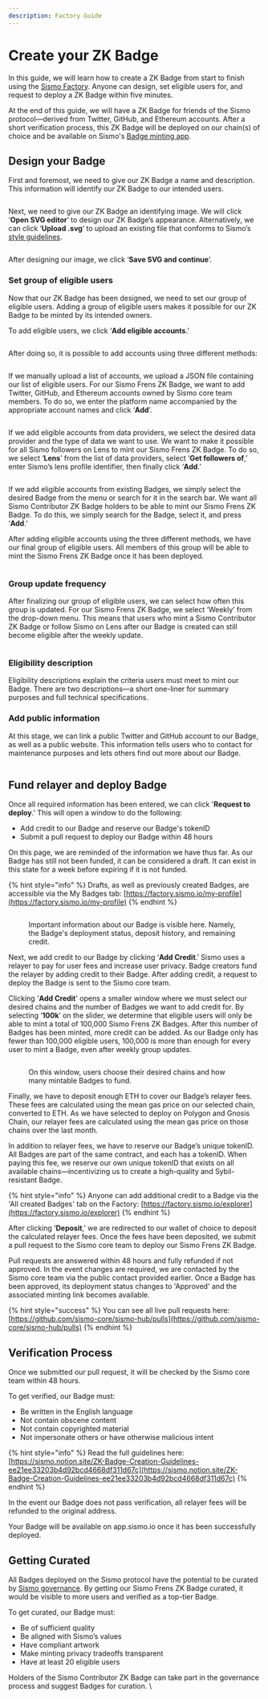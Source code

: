 ```yaml
---
description: Factory Guide
---
```


# Create your ZK Badge

In this guide, we will learn how to create a ZK Badge from start to finish using the [Sismo Factory](https://factory.sismo.io/). Anyone can design, set eligible users for, and request to deploy a ZK Badge within five minutes.&#x20;

At the end of this guide, we will have a ZK Badge for friends of the Sismo protocol—derived from Twitter, GitHub, and Ethereum accounts. After a short verification process, this ZK Badge will be deployed on our chain(s) of choice and be available on Sismo's [Badge minting app](https://app.sismo.io/).&#x20;

## Design your Badge

First and foremost, we need to give our ZK Badge a name and description. This information will identify our ZK Badge to our intended users.&#x20;

<figure><img src="https://lh6.googleusercontent.com/NuTjR-U5dMZ67JoNDYqoyS0eDPtpFHmp85ihta8scDHp9ycUj2gVL4HsNm13y61A-cqC6ololPgXQiMVeaOPR5naK0C6YDlX4bUcvj8rL1mk4CiNm8ZDH9UbS2trl6ENkzTKG3SNKhsH1H0_FndgzR1RXUSBHyjMvNr2GH-3zj3cn_KAVnqnPQ0GoF1mKQ" alt=""><figcaption></figcaption></figure>

Next, we need to give our ZK Badge an identifying image. We will click ‘**Open SVG editor**’ to design our ZK Badge’s appearance. Alternatively, we can click ‘**Upload .svg**’ to upload an existing file that conforms to Sismo’s [style guidelines](https://www.notion.so/sismo/Badge-Artwork-Style-Guide-921d853497fb45efb17459c1ed30c24b).&#x20;

<figure><img src="https://lh5.googleusercontent.com/dEh4ZHEo-UhQyBBKJ8inqSC9Bi0bCHfyl4ltPjMswjww9LTTVgtx4-2UrDaKXN3qY_GDq0BHw6AxeYuCmEMYdCZGhLHVGeszzv6O0FDW-oCsNhwasHSyf63E-IhirLtlfjkG6hlQwUpAWmImr4ZLUWiT2ytoXNCtVFVDODeFU0Df7MtCKSmPXH0Rz-v6mg" alt=""><figcaption></figcaption></figure>

After designing our image, we click ‘**Save SVG and continue**’.

### Set group of eligible users

Now that our ZK Badge has been designed, we need to set our group of eligible users. Adding a group of eligible users makes it possible for our ZK Badge to be minted by its intended owners.&#x20;

To add eligible users, we click ‘**Add eligible accounts**.’

<figure><img src="https://lh6.googleusercontent.com/-LsO_513UI3X2t6YQl8qUhNs5Oz2wTloqwXNoqCQsdYggJ6mJSyK0qz3s4gd-Zirmm8IAKNS9Y-0PLBNUyH8e76K0N_zHksvV6bdBzbIFUw5bcGWpzWDlgjXkxjqpmd-0MbNwqfJXqBInMb-7uvpQkaWTFifrOsyYD3OL9A6218nifVQdFAbPvcJlWetHQ" alt=""><figcaption></figcaption></figure>

After doing so, it is possible to add accounts using three different methods:

<figure><img src="https://lh6.googleusercontent.com/YrFfrSBRhfgYWoMi_BpZTwpZ4C1C4szPzDDTG8V6FZ3PtDKEUQWLa1O0nxtCAWBXLROOL035bHlnykMQTeLTqwoQ-dwtJhQzavUEsKdpvi0dc4e6a37ZJuignFC0fSuK59lOdf9q4Hr0OzrnOm9-OJgzSZ8k-gtLaaeAMdkz6uM9yPbEbVVAv1jKOTMq4A" alt=""><figcaption></figcaption></figure>

If we manually upload a list of accounts, we upload a JSON file containing our list of eligible users. For our Sismo Frens ZK Badge, we want to add Twitter, GitHub, and Ethereum accounts owned by Sismo core team members. To do so, we enter the platform name accompanied by the appropriate account names and click ‘**Add**’.

<figure><img src="https://lh3.googleusercontent.com/pcUqRhjsC5EAS-Ig18YrFSiiLVSz7Dd18Zgs6U4NEA6O4PQmrE3w5NojoGbMvu1EMpra7yrXMD4_z7viGwN1zVVJrhYskShd5EcpTWbkA9yYGlNCVy0qBUWbxTOEG3h0Zwf6ad1R113cnspiHseVStfOLTQOYrMTCVEEV52fyopmFDCq25zj-ukOj9QLKw" alt=""><figcaption></figcaption></figure>

If we add eligible accounts from data providers, we select the desired data provider and the type of data we want to use. We want to make it possible for all Sismo followers on Lens to mint our Sismo Frens ZK Badge. To do so, we select ‘**Lens**’ from the list of data providers, select ‘**Get followers of**,’ enter Sismo’s lens profile identifier, then finally click ‘**Add**.’&#x20;

<figure><img src="https://lh5.googleusercontent.com/77rC7V-mB8DA78YKIp4mBLuVjhLrMydht2VEW4qABOwEWd7-VzPCCVvBoTwMX2pVSA_yXst87ozbmwgY27CBKNZ9JfDSmk0E26tJHzN7RrpfyV73UhpFHqbPKbYuBlZqefGT5XVgvfoR_rnCCQTIBbPwMQcjHzZ__bSuZRq5SNMrTpUbeOjUBglnmVz_vQ" alt=""><figcaption></figcaption></figure>

If we add eligible accounts from existing Badges, we simply select the desired Badge from the menu or search for it in the search bar. We want all Sismo Contributor ZK Badge holders to be able to mint our Sismo Frens ZK Badge. To do this, we simply search for the Badge, select it, and press ‘**Add**.’&#x20;

After adding eligible accounts using the three different methods, we have our final group of eligible users. All members of this group will be able to mint the Sismo Frens ZK Badge once it has been deployed.&#x20;

<figure><img src="https://lh4.googleusercontent.com/F6_71jNaHZ3p5GQz_h5vDtVnpIZ_ar8G9JO6DRjHv30MI3HCEpJvTunOLEc_Ajz1wK0KgQGNNtrvEF4aVZF2ubLMGK1z0GBJqlhpagMWTKu-jd0Ltl5DiPeuXg1ZYws-R0WnkbFrRjmGdmlSCPBXRh0rouxA1euVPeKDNr9krwvI2HMkvJmMcnB_b0M7xw" alt=""><figcaption></figcaption></figure>

### Group update frequency

After finalizing our group of eligible users, we can select how often this group is updated. For our Sismo Frens ZK Badge, we select ‘Weekly’ from the drop-down menu. This means that users who mint a Sismo Contributor ZK Badge or follow Sismo on Lens after our Badge is created can still become eligible after the weekly update.&#x20;

<figure><img src="https://lh5.googleusercontent.com/qOyQ1VXG62QiQKa3NKgB2fgsb6igaQugbXZXxyt6GOek178Y5JRsZHBa-Pk7C1vINbqBXAB8qOxe4Iumx-RFDklNWw7C4Y9NgKMnWR6FwJIC7u76hhBkWDUlp0x7aN4cfjh8NNtbE9Ga6GE3OI7NvbQ0dwBsnWNQHLV6A7fIPIP2_ho-Wx5uwRQ8QN9g4g" alt=""><figcaption></figcaption></figure>

### Eligibility description

Eligibility descriptions explain the criteria users must meet to mint our Badge. There are two descriptions—a short one-liner for summary purposes and full technical specifications.&#x20;

### Add public information

At this stage, we can link a public Twitter and GitHub account to our Badge, as well as a public website. This information tells users who to contact for maintenance purposes and lets others find out more about our Badge.

<figure><img src="https://lh6.googleusercontent.com/84dPBhrppj0jwZlrblGIYPgVYtt-gxHT4pLOFoyMEkQYH0_iszEbsz03Yv_DMhKyIotFgbO_vMsFnR416j0AUJ7aZ1j66gjuw7iWfqFtJTQNMY2SUpH4GONPkS3vzANt_kZixN21CdfvcWwLWcyiubE3l4ykinOIxBVhx23bRGJPKsV5eVuZvvblOAMFBw" alt=""><figcaption></figcaption></figure>

## Fund relayer and deploy Badge

Once all required information has been entered, we can click '**Request to deploy**.' This will open a window to do the following:

* Add credit to our Badge and reserve our Badge's tokenID
* Submit a pull request to deploy our Badge within 48 hours

On this page, we are reminded of the information we have thus far. As our Badge has still not been funded, it can be considered a draft. It can exist in this state for a week before expiring if it is not funded.&#x20;

{% hint style="info" %}
Drafts, as well as previously created Badges, are accessible via the My Badges tab: [https://factory.sismo.io/my-profile](https://factory.sismo.io/my-profile)
{% endhint %}

<figure><img src="https://lh6.googleusercontent.com/8xWwlD6C2hk92JIP0d1th60lAcqdNVkdmNop-Ec-ANEBshFHbg5p2URySWRq2ZYQnxf3SAsR_3fgghHP9OIA4ExcApcjJs-wvPp67-warKow4mBfK7jHPAVIXJ_sqk0RzeQBYunqae_q4Eu3v1ij-io" alt=""><figcaption><p>Important information about our Badge is visible here. Namely, the Badge's deployment status, deposit history, and remaining credit.</p></figcaption></figure>

Next, we add credit to our Badge by clicking ‘**Add Credit**.’ Sismo uses a relayer to pay for user fees and increase user privacy. Badge creators fund the relayer by adding credit to their Badge. After adding credit, a request to deploy the Badge is sent to the Sismo core team.&#x20;

Clicking '**Add Credit**' opens a smaller window where we must select our desired chains and the number of Badges we want to add credit for. By selecting ‘**100k**’ on the slider, we determine that eligible users will only be able to mint a total of 100,000 Sismo Frens ZK Badges. After this number of Badges has been minted, more credit can be added. As our Badge only has fewer than 100,000 eligible users, 100,000 is more than enough for every user to mint a Badge, even after weekly group updates.&#x20;

<figure><img src="../../.gitbook/assets/image.png" alt=""><figcaption><p>On this window, users choose their desired chains and how many mintable Badges to fund.</p></figcaption></figure>

Finally, we have to deposit enough ETH to cover our Badge’s relayer fees. These fees are calculated using the mean gas price on our selected chain, converted to ETH. As we have selected to deploy on Polygon and Gnosis Chain, our relayer fees are calculated using the mean gas price on those chains over the last month.&#x20;

In addition to relayer fees, we have to reserve our Badge’s unique tokenID. All Badges are part of the same contract, and each has a tokenID. When paying this fee, we reserve our own unique tokenID that exists on all available chains—incentivizing us to create a high-quality and Sybil-resistant Badge.

{% hint style="info" %}
Anyone can add additional credit to a Badge via the 'All created Badges' tab on the Factory: [https://factory.sismo.io/explorer](https://factory.sismo.io/explorer)
{% endhint %}

After clicking ‘**Deposit**,’ we are redirected to our wallet of choice to deposit the calculated relayer fees. Once the fees have been deposited, we submit a pull request to the Sismo core team to deploy our Sismo Frens ZK Badge.&#x20;

Pull requests are answered within 48 hours and fully refunded if not approved. In the event changes are required, we are contacted by the Sismo core team via the public contact provided earlier. Once a Badge has been approved, its deployment status changes to 'Approved' and the associated minting link becomes available.

{% hint style="success" %}
You can see all live pull requests here: [https://github.com/sismo-core/sismo-hub/pulls](https://github.com/sismo-core/sismo-hub/pulls)
{% endhint %}

## Verification Process

Once we submitted our pull request, it will be checked by the Sismo core team within 48 hours.&#x20;

To get verified, our Badge must:

* Be written in the English language
* Not contain obscene content
* Not contain copyrighted material
* Not impersonate others or have otherwise malicious intent

{% hint style="info" %}
Read the full guidelines here: [https://sismo.notion.site/ZK-Badge-Creation-Guidelines-ee21ee33203b4d92bcd4668df311d67c](https://sismo.notion.site/ZK-Badge-Creation-Guidelines-ee21ee33203b4d92bcd4668df311d67c)
{% endhint %}

In the event our Badge does not pass verification, all relayer fees will be refunded to the original address.&#x20;

Your Badge will be available on app.sismo.io once it has been successfully deployed.&#x20;

## Getting Curated

All Badges deployed on the Sismo protocol have the potential to be curated by [Sismo governance](https://sismo.notion.site/Sismo-Governance-Documentation-8d9f6ac5d2f049dfb15de35664602acb). By getting our Sismo Frens ZK Badge curated, it would be visible to more users and verified as a top-tier Badge.

To get curated, our Badge must:

* Be of sufficient quality
* Be aligned with Sismo’s values
* Have compliant artwork
* Make minting privacy tradeoffs transparent
* Have at least 20 eligible users

Holders of the Sismo Contributor ZK Badge can take part in the governance process and suggest Badges for curation. \
